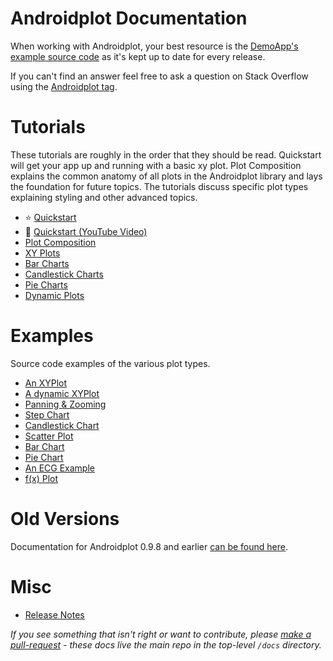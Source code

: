 # Androidplot Documentation

When working with Androidplot, your best resource
is the [DemoApp's example source code](../demoapp) as it's kept up to date for every release.  

If you can't find an answer feel free to ask a question on Stack Overflow using the 
[Androidplot tag](http://stackoverflow.com/questions/tagged/androidplot).

# Tutorials
These tutorials are roughly in the order that they should be read.  Quickstart will get your app 
up and running with a basic xy plot.  Plot Composition explains the common anatomy of all plots
in the Androidplot library and lays the foundation for future topics.  The tutorials discuss 
specific plot types explaining styling and other advanced topics.

* :star: [Quickstart](quickstart.md)
* :movie_camera: [Quickstart (YouTube Video)](https://www.youtube.com/watch?v=wEFkzQY_wWI)
* [Plot Composition](plot_composition.md)
* [XY Plots](xyplot.md)
* [Bar Charts](barchart.md)
* [Candlestick Charts](candlestick.md)
* [Pie Charts](piechart.md)
* [Dynamic Plots](dynamicdata.md)

# Examples
Source code examples of the various plot types.

* [An XYPlot](../demoapp/src/main/java/com/androidplot/demos/SimpleXYPlotActivity.java)
* [A dynamic XYPlot](../demoapp/src/main/java/com/androidplot/demos/DynamicXYPlotActivity.java)
* [Panning & Zooming](../demoapp/src/main/java/com/androidplot/demos/TouchZoomExampleActivity.java)
* [Step Chart](../demoapp/src/main/java/com/androidplot/demos/StepChartExampleActivity.java)
* [Candlestick Chart](../demoapp/src/main/java/com/androidplot/demos/CandlestickChartActivity.java)
* [Scatter Plot](../demoapp/src/main/java/com/androidplot/demos/ScatterPlotActivity.java)
* [Bar Chart](../demoapp/src/main/java/com/androidplot/demos/BarPlotExampleActivity.java)
* [Pie Chart](../demoapp/src/main/java/com/androidplot/demos/SimplePieChartActivity.java)
* [An ECG Example](../demoapp/src/main/java/com/androidplot/demos/ECGExample.java)
* [f(x) Plot](../demoapp/src/main/java/com/androidplot/demos/FXPlotExampleActivity.java)

# Old Versions
Documentation for Androidplot 0.9.8 and earlier [can be found here](http://androidplot.com/docs/).

# Misc
* [Release Notes](release_notes.md)

_If you see something that isn't right or want to contribute, please [make a pull-request](https://help.github.com/articles/creating-a-pull-request/) - these docs 
live the main repo in the top-level `/docs` directory._